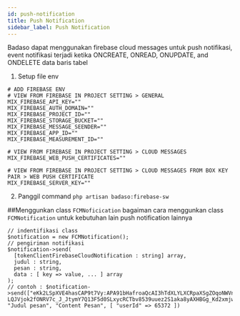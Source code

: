 ```yaml
---
id: push-notification
title: Push Notification
sidebar_label: Push Notification
---
```


Badaso dapat menggunakan firebase cloud messages untuk push notifikasi, event notifikasi terjadi ketika ONCREATE, ONREAD, ONUPDATE, and ONDELETE data baris tabel

1. Setup file env
```
# ADD FIREBASE ENV
# VIEW FROM FIREBASE IN PROJECT SETTING > GENERAL
MIX_FIREBASE_API_KEY=""
MIX_FIREBASE_AUTH_DOMAIN=""
MIX_FIREBASE_PROJECT_ID=""
MIX_FIREBASE_STORAGE_BUCKET=""
MIX_FIREBASE_MESSAGE_SEENDER=""
MIX_FIREBASE_APP_ID=""
MIX_FIREBASE_MEASUREMENT_ID=""

# VIEW FROM FIREBASE IN PROJECT SETTING > CLOUD MESSAGES 
MIX_FIREBASE_WEB_PUSH_CERTIFICATES=""

# VIEW FROM FIREBASE IN PROJECT SETTING > CLOUD MESSAGES FROM BOX KEY PAIR > WEB PUSH CERTIFICATE
MIX_FIREBASE_SERVER_KEY=""
```
2. Panggil command `php artisan badaso:firebase-sw`

##Menggunkan class `FCMNoficication` 
bagaiman cara menggunkan class `FCMNotification` untuk kebutuhan lain push notification lainnya 
```
// indentifikasi class
$notification = new FCMNotification();
// pengiriman notifikasi 
$notification->send(
  [tokenClientFirebaseCloudNotification : string] array,
  judul : string,
  pesan : string,
  data : [ key => value, ... ] array
);
// contoh : $notification->send(["eKk2LSpXVE4hasCAP9t7Vy:APA91bHafroaQcAI3hTdXLYLXCRpaXSgZOqoNWVnNxMut8LlLJJ-LQJVjok2fONRV7c_J_JtymY7Q13F5d0SLxycRCTbv8539uuez2S1aka8yAXHBGg_Kd2xmjwEKTtR3D41cyZc3iSj"], "Judul pesan", "Content Pesan", [ "userId" => 65372 ])
```
